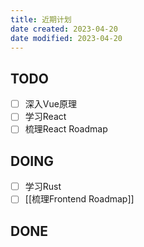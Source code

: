 ```yaml
---
title: 近期计划
date created: 2023-04-20
date modified: 2023-04-20
---
```


## TODO

- [ ] 深入Vue原理
- [ ] 学习React
- [ ] 梳理React Roadmap

## DOING

- [ ] 学习Rust
- [ ] [[梳理Frontend Roadmap]]

## DONE